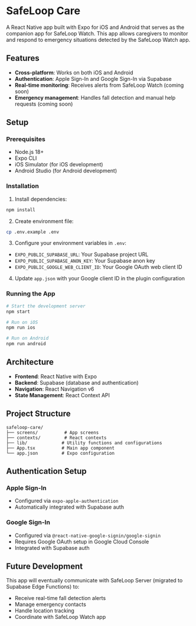 # SafeLoop Care

A React Native app built with Expo for iOS and Android that serves as the companion app for SafeLoop Watch. This app allows caregivers to monitor and respond to emergency situations detected by the SafeLoop Watch app.

## Features

- **Cross-platform**: Works on both iOS and Android
- **Authentication**: Apple Sign-In and Google Sign-In via Supabase
- **Real-time monitoring**: Receives alerts from SafeLoop Watch (coming soon)
- **Emergency management**: Handles fall detection and manual help requests (coming soon)

## Setup

### Prerequisites

- Node.js 18+
- Expo CLI
- iOS Simulator (for iOS development)
- Android Studio (for Android development)

### Installation

1. Install dependencies:
```bash
npm install
```

2. Create environment file:
```bash
cp .env.example .env
```

3. Configure your environment variables in `.env`:
- `EXPO_PUBLIC_SUPABASE_URL`: Your Supabase project URL
- `EXPO_PUBLIC_SUPABASE_ANON_KEY`: Your Supabase anon key
- `EXPO_PUBLIC_GOOGLE_WEB_CLIENT_ID`: Your Google OAuth web client ID

4. Update `app.json` with your Google client ID in the plugin configuration

### Running the App

```bash
# Start the development server
npm start

# Run on iOS
npm run ios

# Run on Android
npm run android
```

## Architecture

- **Frontend**: React Native with Expo
- **Backend**: Supabase (database and authentication)
- **Navigation**: React Navigation v6
- **State Management**: React Context API

## Project Structure

```
safeloop-care/
├── screens/          # App screens
├── contexts/         # React contexts
├── lib/             # Utility functions and configurations
├── App.tsx          # Main app component
└── app.json         # Expo configuration
```

## Authentication Setup

### Apple Sign-In
- Configured via `expo-apple-authentication`
- Automatically integrated with Supabase auth

### Google Sign-In
- Configured via `@react-native-google-signin/google-signin`
- Requires Google OAuth setup in Google Cloud Console
- Integrated with Supabase auth

## Future Development

This app will eventually communicate with SafeLoop Server (migrated to Supabase Edge Functions) to:
- Receive real-time fall detection alerts
- Manage emergency contacts
- Handle location tracking
- Coordinate with SafeLoop Watch app